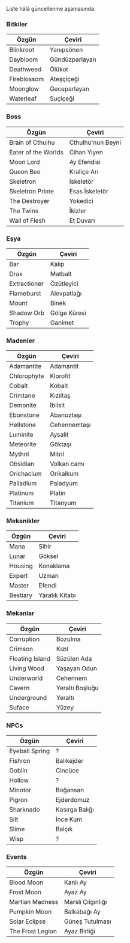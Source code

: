 Liste hâlâ güncellenme aşamasında.

### Bitkiler

|Özgün |Çeviri|
|--|--|
|Blinkroot|Yanıpsönen|
|Daybloom|Gündüzparlayan|
|Deathweed|Ölükot|
|Fireblossom|Ateşçiçeği|
|Moonglow|Geceparlayan|
|Waterleaf|Suçiçeği|

### Boss

|Özgün |Çeviri|
|--|--|
|Brain of Cthulhu|Cthulhu'nun Beyni|
|Eater of the Worlds|Cihan Yiyen|
|Moon Lord|Ay Efendisi|
|Queen Bee|Kraliçe Arı|
|Skeletron|İskeletör|
|Skeletron Prime|Esas İskeletör|
|The Destroyer|Yokedici|
|The Twins|İkizler|
|Wall of Flesh|Et Duvarı|

### Eşya

|Özgün |Çeviri|
|--|--|
|Bar|Kalıp|
|Drax|Matbalt|
|Extractioner|Özütleyici|
|Flameburst|Alevpatlağı|
|Mount|Binek|
|Shadow Orb|Gölge Küresi|
|Trophy|Ganimet|

### Madenler

|Özgün |Çeviri|
|--|--|
|Adamantite|Adamantit|
|Chlorophyte|Klorofit|
|Cobalt|Kobalt|
|Crimtane|Kızıltaş|
|Demonite|İblisit|
|Ebonstone|Abanoztaşı|
|Hellstone|Cehennemtaşı|
|Luminite|Aysalit|
|Meteorite|Göktaşı|
|Mythril|Mitril|
|Obsidian|Volkan camı|
|Orichaclum|Orikalkum|
|Palladium|Paladyum|
|Platinum|Platin|
|Titanium|Titanyum|

### Mekanikler

|Özgün |Çeviri|
|--|--|
|Mana|Sihir|
|Lunar |Göksel|
|Housing|Konaklama|
|Expert|Uzman|
|Master|Efendi|
|Bestiary|Yaratık Kitabı|

### Mekanlar

|Özgün |Çeviri|
|--|--|
|Corruption|Bozulma|
|Crimson|Kızıl|
|Floating Island|Süzülen Ada|
|Living Wood|Yaşayan Odun|
|Underworld|Cehennem|
|Cavern|Yeraltı Boşluğu|
|Underground|Yeraltı|
|Suface|Yüzey|

### NPCs

|Özgün |Çeviri|
|--|--|
|Eyeball Spring|?|
|Fishron|Balıkejder|
|Goblin|Cincüce|
|Hollow|?|
|Minotor|Boğansan|
|Pigron|Ejderdomuz|
|Sharknado|Kasırga Balığı|
|Silt|İnce Kum|
|Slime|Balçık|
|Wisp|?|

### Events

|Özgün |Çeviri|
|--|--|
|Blood Moon|Kanlı Ay|
|Frost Moon|Ayaz Ay|
|Martian Madness|Marslı Çılgınlığı|
|Pumpkin Moon|Balkabağı Ay|
|Solar Eclipse|Güneş Tutulması|
|The Frost Legion|Ayaz Birliği|
